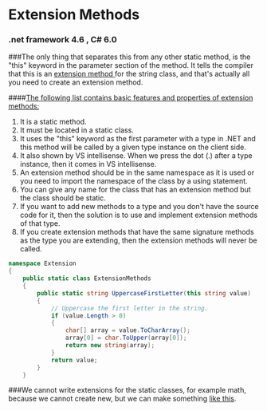 # Extension Methods
<h3>.net framework 4.6 , C# 6.0</h3>

###The only thing that separates this from any other static method, is the "this" keyword in the parameter section of the method. It tells the compiler that this is an <a href=https://msdn.microsoft.com/en-us/library/bb383977.aspx>extension method </a>for the string class, and that's actually all you need to create an extension method.

####<a href=https://www.codeproject.com/Tips/709310/Extension-Method-In-Csharp>The following list contains basic features and properties of extension methods:</a>
<ol type=1>
<li>It is a static method.
<li>It must be located in a static class.
<li>It uses the "this" keyword as the first parameter with a type in .NET and this method will be called by a given type instance on the client side.
<li>It also shown by VS intellisense. When we press the dot (.) after a type instance, then it comes in VS intellisense.
<li>An extension method should be in the same namespace as it is used or you need to import the namespace of the class by a using statement.
<li>You can give any name for the class that has an extension method but the class should be static.
<li>If you want to add new methods to a type and you don't have the source code for it, then the solution is to use and implement extension methods of that type.
<li>If you create extension methods that have the same signature methods as the type you are extending, then the extension methods will never be called.
</ol>

```C#
namespace Extension
{
    public static class ExtensionMethods
    {
        public static string UppercaseFirstLetter(this string value)
        {
            // Uppercase the first letter in the string.
            if (value.Length > 0)
            {
                char[] array = value.ToCharArray();
                array[0] = char.ToUpper(array[0]);
                return new string(array);
            }
            return value;
        }
    }

```

###We cannot write extensions for the static classes, for example math, because we cannot create new, but we can make something <a href=http://stackoverflow.com/questions/249222/can-i-add-extension-methods-to-an-existing-static-class>like this</a>.
